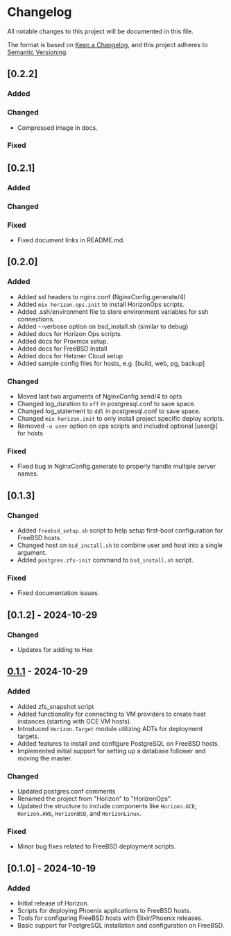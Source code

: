 # Changelog

All notable changes to this project will be documented in this file.

The format is based on [Keep a Changelog](https://keepachangelog.com/en/1.0.0/), and this project adheres to [Semantic Versioning](https://semver.org/spec/v2.0.0.html).

## [0.2.2]
### Added
### Changed
- Compressed image in docs.

### Fixed



## [0.2.1]
### Added
### Changed

### Fixed
- Fixed document links in README.md.



## [0.2.0]
### Added
- Added ssl headers to nginx.conf (NginxConfig.generate/4)
- Added `mix horizon.ops.init` to install HorizonOps scripts.
- Added .ssh/environment file to store environment variables for ssh connections.
- Added --verbose option on bsd_install.sh (similar to debug)
- Added docs for Horizon Ops scripts.
- Added docs for Proxmox setup.
- Added docs for FreeBSD Install
- Added docs for Hetzner Cloud setup
- Added sample config files for hosts, e.g. [build, web, pg, backup]

### Changed
- Moved last two arguments of NginxConfig.send/4 to opts
- Changed log_duration to `off` in postgresql.conf to save space.
- Changed log_statement to `ddl` in postgresql.conf to save space.
- Changed `mix horizon.init` to only install project specific deploy scripts.
- Removed `-u user` option on ops scripts and included optional [user@] for hosts

### Fixed
- Fixed bug in NginxConfig.generate to properly handle multiple server names.



## [0.1.3]
### Changed
- Added `freebsd_setup.sh` script to help setup first-boot configuration for FreeBSD hosts.
- Changed host on `bsd_install.sh` to combine user and host into a single argument.
- Added `postgres.zfs-init` command to `bsd_install.sh` script.

### Fixed
- Fixed documentation issues.



## [0.1.2] - 2024-10-29
### Changed
- Updates for adding to Hex

## [0.1.1] - 2024-10-29
### Added
- Added zfs_snapshot script
- Added functionality for connecting to VM providers to create host instances (starting with GCE VM hosts).
- Introduced `Horizon.Target` module utilizing ADTs for deployment targets.
- Added features to install and configure PostgreSQL on FreeBSD hosts.
- Implemented initial support for setting up a database follower and moving the master.

### Changed
- Updated postgres.conf comments
- Renamed the project from "Horizon" to "HorizonOps".
- Updated the structure to include components like `Horizon.GCE`, `Horizon.AWS`, `HorizonBSD`, and `HorizonLinux`.

### Fixed
- Minor bug fixes related to FreeBSD deployment scripts.

## [0.1.0] - 2024-10-19
### Added
- Initial release of Horizon.
- Scripts for deploying Phoenix applications to FreeBSD hosts.
- Tools for configuring FreeBSD hosts with Elixir/Phoenix releases.
- Basic support for PostgreSQL installation and configuration on FreeBSD.

[Unreleased]: https://github.com/jfreeze/horizon/compare/v0.1.1...HEAD
[0.1.1]: https://github.com/jfreeze/horizon/tree/0.1.1
